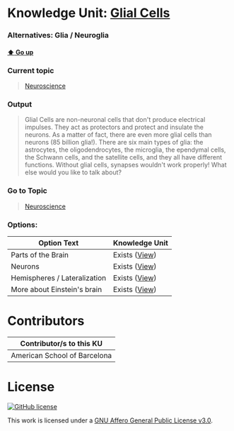 # Knowledge Unit: [Glial Cells](../../knowledge_units/neuroscience/glial-cells.md)
### Alternatives:   Glia   /  Neuroglia 
#### [:arrow_up: Go up](../../topics/neuroscience.md)
### Current topic
> [Neuroscience](../../topics/neuroscience.md)
### Output
> Glial Cells are non-neuronal cells that don&#039;t produce electrical impulses. They act as protectors and protect and insulate the neurons. As a matter of fact, there are even more glial cells than neurons (85 billion glia!). There are six main types of glia: the astrocytes, the oligodendrocytes, the microglia, the ependymal cells, the Schwann cells, and the satellite cells, and they all have different functions. Without glial cells, synapses wouldn&#039;t work properly! What else would you like to talk about?
### Go to Topic
> [Neuroscience](../../topics/neuroscience.md)

### Options: 

| Option Text | Knowledge Unit |
| - | - |  
| Parts of the Brain  |  Exists ([View](../../knowledge_units/neuroscience/parts-of-the-brain.md))  |  
| Neurons  |  Exists ([View](../../knowledge_units/neuroscience/neurons.md))  |  
| Hemispheres / Lateralization  |  Exists ([View](../../knowledge_units/neuroscience/hemispheres-lateralization.md))  |  
| More about Einstein&#039;s brain  |  Exists ([View](../../knowledge_units/neuroscience/more-about-einsteins-brain.md))  | 

# Contributors

| Contributor/s to this KU |
| - | 
| American School of Barcelona |

# License
[![GitHub license](https://img.shields.io/github/license/inbrainz/cerebro)](https://github.com/inbrainz/cerebro/blob/master/LICENSE)

This work is licensed under a [GNU Affero General Public License v3.0](https://www.gnu.org/licenses/agpl-3.0.txt).